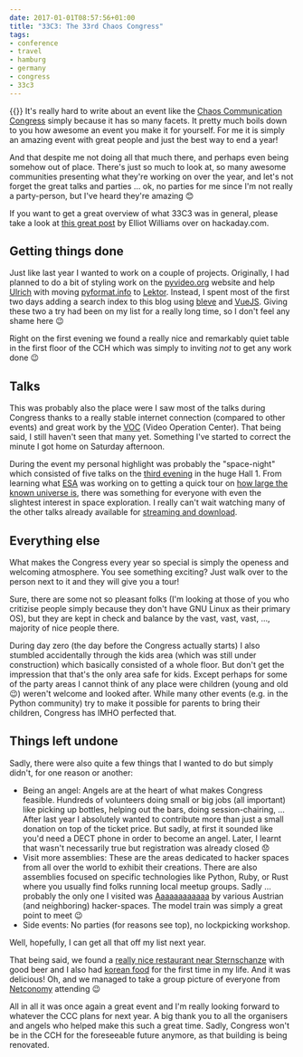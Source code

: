 ```yaml
---
date: 2017-01-01T08:57:56+01:00
title: "33C3: The 33rd Chaos Congress"
tags:
- conference
- travel
- hamburg
- germany
- congress
- 33c3
---
```


{{<img-left path="2017/33c3.jpg">}} It's really hard to write about an event
like the [Chaos Communication Congress][congress] simply because it has so many
facets. It pretty much boils down to you how awesome an event you make it for
yourself. For me it is simply an amazing event with great people and just the
best way to end a year!

And that despite me not doing all that much there, and perhaps even being
somehow out of place. There's just so much to look at, so many awesome
communities presenting what they're working on over the year, and let's not
forget the great talks and parties ... ok, no parties for me since I'm not
really a party-person, but I've heard they're amazing 😊

If you want to get a great overview of what 33C3 was in general, please take a
look at [this great post](http://hackaday.com/2016/12/30/33c3-works-for-me/) by
Elliot Williams over on hackaday.com.


## Getting things done

Just like last year I wanted to work on a couple of projects. Originally, I had
planned to do a bit of styling work on the [pyvideo.org][] website and
help [Ulrich][] with moving [pyformat.info][] to [Lektor][]. Instead, I spent
most of the first two days adding a search index to this blog using [bleve][]
and [VueJS][]. Giving these two a try had been on my list for a really long
time, so I don't feel any shame here 😉

Right on the first evening we found a really nice and remarkably quiet table in
the first floor of the CCH which was simply to inviting *not* to get any work
done 😉


## Talks

This was probably also the place were I saw most of the talks during Congress
thanks to a really stable internet connection (compared to other events) and
great work by the [VOC][] (Video Operation Center). That being said, I still haven't
seen that many yet. Something I've started to correct the minute I got home on
Saturday afternoon.

During the event my personal highlight was probably the "space-night" which
consisted of five talks on the [third evening][] in the huge Hall 1. From
learning what [ESA][] was working on to getting a quick tour
on [how large the known universe is][s2], there was something for everyone with
even the slightest interest in space exploration. I really can't wait watching
many of the other talks already available for [streaming and download][].


## Everything else

What makes the Congress every year so special is simply the openess and
welcoming atmosphere. You see something exciting? Just walk over to the person
next to it and they will give you a tour!

Sure, there are some not so pleasant folks (I'm looking at those of you who
critizise people simply because they don't have GNU Linux as their primary OS),
but they are kept in check and balance by the vast, vast, vast, ..., majority of
nice people there.

During day zero (the day before the Congress actually starts) I also stumbled
accidentally through the kids area (which was still under construction) which
basically consisted of a whole floor. But don't get the impression that that's
the only area safe for kids. Except perhaps for some of the party areas I cannot
think of any place were children (young and old 😉) weren't welcome and looked
after. While many other events (e.g. in the Python community) try to make it
possible for parents to bring their children, Congress has IMHO perfected that.


## Things left undone

Sadly, there were also quite a few things that I wanted to do but simply didn't,
for one reason or another:

* Being an angel: Angels are at the heart of what makes Congress
  feasible. Hundreds of volunteers doing small or big jobs (all important) like
  picking up bottles, helping out the bars, doing session-chairing, ... After
  last year I absolutely wanted to contribute more than just a small donation on
  top of the ticket price. But sadly, at first it sounded like you'd need a DECT
  phone in order to become an angel. Later, I learnt that wasn't necessarily
  true but registration was already closed 😞
* Visit more assemblies: These are the areas dedicated to hacker spaces from all
  over the world to exhibit their creations. There are also assemblies focused
  on specific technologies like Python, Ruby, or Rust where you usually find
  folks running local meetup groups. Sadly ... probably the only one I visited
  was [Aaaaaaaaaaaa][] by various Austrian (and neighboring) hacker-spaces. The
  model train was simply a great point to meet 😉
* Side events: No parties (for reasons see top), no lockpicking workshop.

Well, hopefully, I can get all that off my list next year.

That being said, we found a [really nice restaurant near Sternschanze][am] with
good beer and I also had [korean food][hanmi] for the first time in my life. And
it was delicious! Oh, and we managed to take a group picture of everyone from
[Netconomy][] attending 😉

All in all it was once again a great event and I'm really looking forward to
whatever the CCC plans for next year. A big thank you to all the organisers and
angels who helped make this such a great time. Sadly, Congress won't be in the
CCH for the foreseeable future anymore, as that building is being renovated.


[voc]: https://twitter.com/c3voc
[third evening]: https://fahrplan.events.ccc.de/congress/2016/Fahrplan/schedule/2.html
[vuejs]: https://vuejs.org/
[bleve]: http://www.blevesearch.com/
[lektor]: https://www.getlektor.com/
[pyvideo.org]: http://pyvideo.org/
[ulrich]: https://twitter.com/ulope
[streaming and download]: https://media.ccc.de/c/33c3
[Aaaaaaaaaaaa]: https://events.ccc.de/congress/2016/wiki/Assembly:Aaaaaaaaaaaa
[pyformat.info]: https://pyformat.info/
[s2]: https://media.ccc.de/v/33c3-7861-the_universe_is_like_seriously_huge
[esa]: https://media.ccc.de/v/33c3-8406-the_moon_and_european_space_exploration
[am]: http://de.altes-maedchen.com/
[hanmi]: https://www.facebook.com/pages/Hanmi-Restaurant/177636755615362
[congress]: https://events.ccc.de/congress/2016/wiki/Main_Page
[netconomy]: https://www.netconomy.net/
